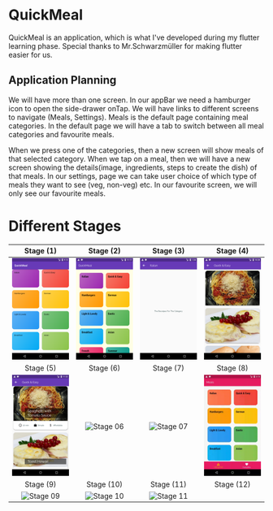 # QuickMeal
QuickMeal is an application, which is what I've developed during my flutter learning phase. Special thanks to Mr.Schwarzmüller for
making flutter easier for us.

## Application Planning

We will have more than one screen. In our appBar we need a hamburger icon to open the side-drawer onTap. We will have links to
different screens to navigate (Meals, Settings). Meals is the default page containing meal categories. In the default page we will
have a tab to switch between all meal categories and favourite meals. 

When we press one of the categories, then a new screen will show meals of that selected category. When we tap on a meal,
then we will have a new screen showing the details(image, ingredients, steps to create the dish) of that meals. In our settings, page we can take user choice of which type of meals they want to see (veg, non-veg) etc. In our favourite screen,
we will only see our favourite meals.

# Different Stages

Stage (1)             |  Stage (2)             | Stage (3)            | Stage (4)                  | 
:-------------------------:|:-------------------------:|:-------------------------:|:-------------------------:
| ![Stage 01](screenshots/Stage01.png)  |  ![Stage 02](screenshots/Stage02.png)  | ![Stage 03](screenshots/Stage03.png) | ![Stage 04](screenshots/Stage04.png) |
Stage (5)             |  Stage (6)             | Stage (7)            | Stage (8)                 |  
| ![Stage 05](screenshots/Stage05.png)  | ![Stage 06](screenshots/Stage06.gif)  | ![Stage 07](screenshots/Stage07.gif)  | ![Stage 08](screenshots/Stage08.gif)  |
Stage (9)             |  Stage (10)             | Stage (11)            | Stage (12)                 |
| ![Stage 09](screenshots/Stage09.gif)  | ![Stage 10](screenshots/Stage10.gif)  | ![Stage 11](screenshots/Stage11.gif)  |


